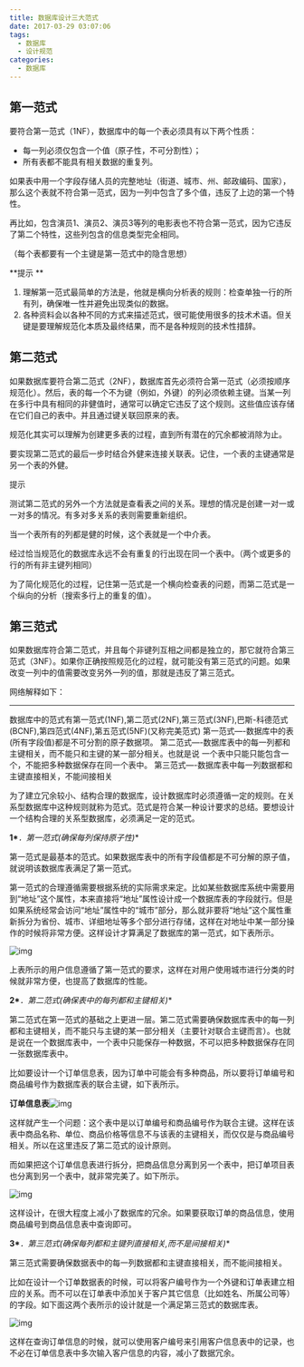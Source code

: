 ```yaml
---
title: 数据库设计三大范式
date: 2017-03-29 03:07:06
tags:
  - 数据库
  - 设计规范
categories:
  - 数据库
---
```


## 第一范式

要符合第一范式（1NF），数据库中的每一个表必须具有以下两个性质：

- 每一列必须仅包含一个值（原子性，不可分割性）；
- 所有表都不能具有相关数据的重复列。

如果表中用一个字段存储人员的完整地址（街道、城市、州、邮政编码、国家），那么这个表就不符合第一范式，因为一列中包含了多个值，违反了上边的第一个特性。

再比如，包含演员1、演员2、演员3等列的电影表也不符合第一范式，因为它违反了第二个特性，这些列包含的信息类型完全相同。

（每个表都要有一个主键是第一范式中的隐含思想）

**提示 **

1. 理解第一范式最简单的方法是，他就是横向分析表的规则：检查单独一行的所有列，确保唯一性并避免出现类似的数据。
2. 各种资料会以各种不同的方式来描述范式，很可能使用很多的技术术语。但关键是要理解规范化本质及最终结果，而不是各种规则的技术性措辞。

## 第二范式

如果数据库要符合第二范式（2NF），数据库首先必须符合第一范式（必须按顺序规范化）。然后，表的每一个不为键（例如，外键）的列必须依赖主键。当某一列在多行中具有相同的非健值时，通常可以确定它违反了这个规则。这些值应该存储在它们自己的表中。并且通过键关联回原来的表。

规范化其实可以理解为创建更多表的过程，直到所有潜在的冗余都被消除为止。

要实现第二范式的最后一步时结合外健来连接关联表。记住，一个表的主键通常是另一个表的外健。

提示

测试第二范式的另外一个方法就是查看表之间的关系。理想的情况是创建一对一或一对多的情况。有多对多关系的表则需要重新组织。

当一个表所有的列都是健的时候，这个表就是一个中介表。

经过恰当规范化的数据库永远不会有重复的行出现在同一个表中。（两个或更多的行的所有非主键列相同）

为了简化规范化的过程，记住第一范式是一个横向检查表的问题，而第二范式是一个纵向的分析（搜索多行上的重复的值）。

## 第三范式

如果数据库符合第二范式，并且每个非键列互相之间都是独立的，那它就符合第三范式（3NF）。如果你正确按照规范化的过程，就可能没有第三范式的问题。如果改变一列中的值需要改变另外一列的值，那就是违反了第三范式。

网络解释如下：

------

数据库中的范式有第一范式(1NF),第二范式(2NF),第三范式(3NF),巴斯-科德范式(BCNF),第四范式(4NF),第五范式(5NF)(又称完美范式) 第一范式—-数据库中的表(所有字段值)都是不可分割的原子数据项。 第二范式—-数据库表中的每一列都和主键相关，而不能只和主键的某一部分相关。也就是说 一个表中只能只能包含一个，不能把多种数据保存在同一个表中。 第三范式—-数据库表中每一列数据都和主键直接相关，不能间接相关

为了建立冗余较小、结构合理的数据库，设计数据库时必须遵循一定的规则。在关系型数据库中这种规则就称为范式。范式是符合某一种设计要求的总结。要想设计一个结构合理的关系型数据库，必须满足一定的范式。

**1\****．第一范式(确保每列保持原子性)**

第一范式是最基本的范式。如果数据库表中的所有字段值都是不可分解的原子值，就说明该数据库表满足了第一范式。

第一范式的合理遵循需要根据系统的实际需求来定。比如某些数据库系统中需要用到“地址”这个属性，本来直接将“地址”属性设计成一个数据库表的字段就行。但是如果系统经常会访问“地址”属性中的“城市”部分，那么就非要将“地址”这个属性重新拆分为省份、城市、详细地址等多个部分进行存储，这样在对地址中某一部分操作的时候将非常方便。这样设计才算满足了数据库的第一范式，如下表所示。

![img](http://pic002.cnblogs.com/images/2012/270324/2012040114023352.png)

上表所示的用户信息遵循了第一范式的要求，这样在对用户使用城市进行分类的时候就非常方便，也提高了数据库的性能。

**2\****．第二范式(确保表中的每列都和主键相关)**

第二范式在第一范式的基础之上更进一层。第二范式需要确保数据库表中的每一列都和主键相关，而不能只与主键的某一部分相关（主要针对联合主键而言）。也就是说在一个数据库表中，一个表中只能保存一种数据，不可以把多种数据保存在同一张数据库表中。

比如要设计一个订单信息表，因为订单中可能会有多种商品，所以要将订单编号和商品编号作为数据库表的联合主键，如下表所示。

**订单信息表**![img](http://pic002.cnblogs.com/images/2012/270324/2012040114063976.png)

这样就产生一个问题：这个表中是以订单编号和商品编号作为联合主键。这样在该表中商品名称、单位、商品价格等信息不与该表的主键相关，而仅仅是与商品编号相关。所以在这里违反了第二范式的设计原则。

而如果把这个订单信息表进行拆分，把商品信息分离到另一个表中，把订单项目表也分离到另一个表中，就非常完美了。如下所示。

![img](http://pic002.cnblogs.com/images/2012/270324/2012040114082156.png)

这样设计，在很大程度上减小了数据库的冗余。如果要获取订单的商品信息，使用商品编号到商品信息表中查询即可。

**3\****．第三范式(确保每列都和主键列直接相关,而不是间接相关)**

第三范式需要确保数据表中的每一列数据都和主键直接相关，而不能间接相关。

比如在设计一个订单数据表的时候，可以将客户编号作为一个外键和订单表建立相应的关系。而不可以在订单表中添加关于客户其它信息（比如姓名、所属公司等）的字段。如下面这两个表所示的设计就是一个满足第三范式的数据库表。

![img](http://pic002.cnblogs.com/images/2012/270324/2012040114105477.png)

这样在查询订单信息的时候，就可以使用客户编号来引用客户信息表中的记录，也不必在订单信息表中多次输入客户信息的内容，减小了数据冗余。